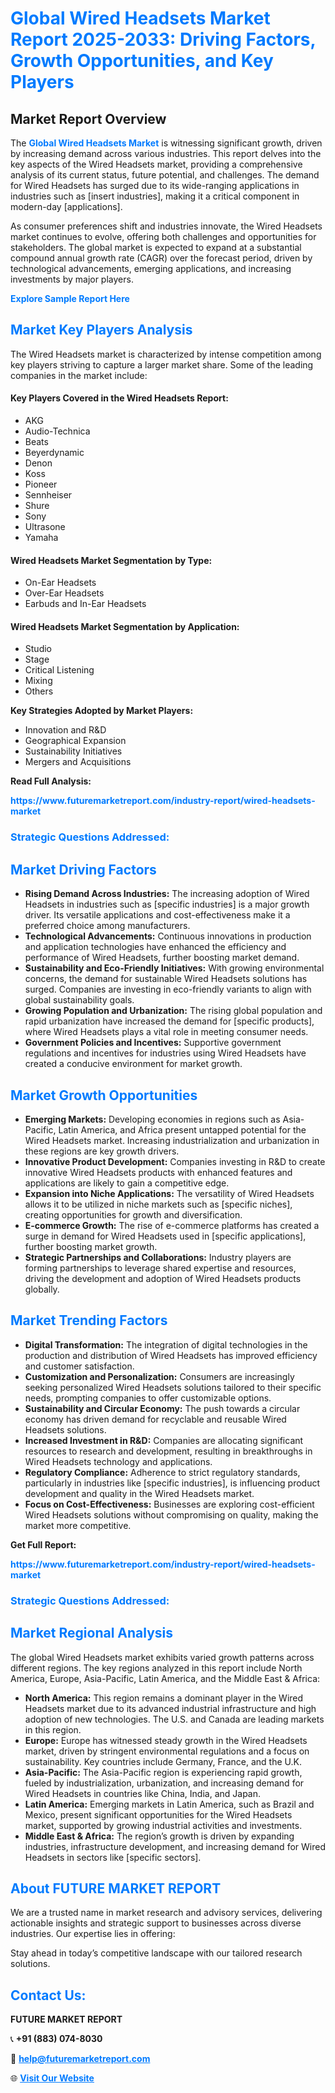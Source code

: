<h1 style="color: #007BFF;">Global Wired Headsets Market Report 2025-2033: Driving Factors, Growth Opportunities, and Key Players</h1>

<section id="overview">
<h2>Market Report Overview</h2>
<p>The <a href="https://www.futuremarketreport.com/industry-report/wired-headsets-market" style="color: #007BFF; text-decoration: none;"><strong>Global Wired Headsets Market</strong></a> is witnessing significant growth, driven by increasing demand across various industries. This report delves into the key aspects of the Wired Headsets market, providing a comprehensive analysis of its current status, future potential, and challenges. The demand for Wired Headsets has surged due to its wide-ranging applications in industries such as [insert industries], making it a critical component in modern-day [applications].</p>
<p>As consumer preferences shift and industries innovate, the Wired Headsets market continues to evolve, offering both challenges and opportunities for stakeholders. The global market is expected to expand at a substantial compound annual growth rate (CAGR) over the forecast period, driven by technological advancements, emerging applications, and increasing investments by major players.</p>
</section>

<section id="overview">
<p><a href="https://www.futuremarketreport.com/request-sample/reportId=53646" style="color: #007BFF; text-decoration: none;"><strong>Explore Sample Report Here</strong></a></p>
</section>

<section id="key-players">
<h2 style="color: #007BFF;">Market Key Players Analysis</h2>
<p>The Wired Headsets market is characterized by intense competition among key players striving to capture a larger market share. Some of the leading companies in the market include:</p>
<h4>Key Players Covered in the Wired Headsets Report:</h4>
<ul><li>AKG</li><li>Audio-Technica</li><li>Beats</li><li>Beyerdynamic</li><li>Denon</li><li>Koss</li><li>Pioneer</li><li>Sennheiser</li><li>Shure</li><li>Sony</li><li>Ultrasone</li><li>Yamaha</li></ul>
<h4>Wired Headsets Market Segmentation by Type:</h4>
<ul><li>On-Ear Headsets</li><li>Over-Ear Headsets</li><li>Earbuds and In-Ear Headsets</li></ul>

<h4>Wired Headsets Market Segmentation by Application:</h4>
<ul><li>Studio</li><li>Stage</li><li>Critical Listening</li><li>Mixing</li><li>Others</li></ul>
<p><strong>Key Strategies Adopted by Market Players:</strong></p>
<ul>
<li>Innovation and R&D</li>
<li>Geographical Expansion</li>
<li>Sustainability Initiatives</li>
<li>Mergers and Acquisitions</li>
</ul>
</section>

<section>
<p><strong>Read Full Analysis: </strong></p><a href="https://www.futuremarketreport.com/industry-report/wired-headsets-market" style="color: #007BFF; text-decoration: none;"><strong>https://www.futuremarketreport.com/industry-report/wired-headsets-market</strong></a>
<h3 style="color: #007BFF;">Strategic Questions Addressed:</h3>
</section>

<section id="driving-factors">
<h2 style="color: #007BFF;">Market Driving Factors</h2>
<ul>
<li><strong>Rising Demand Across Industries:</strong> The increasing adoption of Wired Headsets in industries such as [specific industries] is a major growth driver. Its versatile applications and cost-effectiveness make it a preferred choice among manufacturers.</li>
<li><strong>Technological Advancements:</strong> Continuous innovations in production and application technologies have enhanced the efficiency and performance of Wired Headsets, further boosting market demand.</li>
<li><strong>Sustainability and Eco-Friendly Initiatives:</strong> With growing environmental concerns, the demand for sustainable Wired Headsets solutions has surged. Companies are investing in eco-friendly variants to align with global sustainability goals.</li>
<li><strong>Growing Population and Urbanization:</strong> The rising global population and rapid urbanization have increased the demand for [specific products], where Wired Headsets plays a vital role in meeting consumer needs.</li>
<li><strong>Government Policies and Incentives:</strong> Supportive government regulations and incentives for industries using Wired Headsets have created a conducive environment for market growth.</li>
</ul>
</section>

<section id="growth-opportunities">
<h2 style="color: #007BFF;">Market Growth Opportunities</h2>
<ul>
<li><strong>Emerging Markets:</strong> Developing economies in regions such as Asia-Pacific, Latin America, and Africa present untapped potential for the Wired Headsets market. Increasing industrialization and urbanization in these regions are key growth drivers.</li>
<li><strong>Innovative Product Development:</strong> Companies investing in R&D to create innovative Wired Headsets products with enhanced features and applications are likely to gain a competitive edge.</li>
<li><strong>Expansion into Niche Applications:</strong> The versatility of Wired Headsets allows it to be utilized in niche markets such as [specific niches], creating opportunities for growth and diversification.</li>
<li><strong>E-commerce Growth:</strong> The rise of e-commerce platforms has created a surge in demand for Wired Headsets used in [specific applications], further boosting market growth.</li>
<li><strong>Strategic Partnerships and Collaborations:</strong> Industry players are forming partnerships to leverage shared expertise and resources, driving the development and adoption of Wired Headsets products globally.</li>
</ul>
</section>

<section id="trending-factors">
<h2 style="color: #007BFF;">Market Trending Factors</h2>
<ul>
<li><strong>Digital Transformation:</strong> The integration of digital technologies in the production and distribution of Wired Headsets has improved efficiency and customer satisfaction.</li>
<li><strong>Customization and Personalization:</strong> Consumers are increasingly seeking personalized Wired Headsets solutions tailored to their specific needs, prompting companies to offer customizable options.</li>
<li><strong>Sustainability and Circular Economy:</strong> The push towards a circular economy has driven demand for recyclable and reusable Wired Headsets solutions.</li>
<li><strong>Increased Investment in R&D:</strong> Companies are allocating significant resources to research and development, resulting in breakthroughs in Wired Headsets technology and applications.</li>
<li><strong>Regulatory Compliance:</strong> Adherence to strict regulatory standards, particularly in industries like [specific industries], is influencing product development and quality in the Wired Headsets market.</li>
<li><strong>Focus on Cost-Effectiveness:</strong> Businesses are exploring cost-efficient Wired Headsets solutions without compromising on quality, making the market more competitive.</li>
</ul>
</section>

<section>
<p><strong>Get Full Report: </strong></p><a href="https://www.futuremarketreport.com/industry-report/wired-headsets-market" style="color: #007BFF; text-decoration: none;"><strong>https://www.futuremarketreport.com/industry-report/wired-headsets-market</strong></a>
<h3 style="color: #007BFF;">Strategic Questions Addressed:</h3>
</section>


<section id="regional-analysis">
<h2 style="color: #007BFF;">Market Regional Analysis</h2>
<p>The global Wired Headsets market exhibits varied growth patterns across different regions. The key regions analyzed in this report include North America, Europe, Asia-Pacific, Latin America, and the Middle East & Africa:</p>
<ul>
<li><strong>North America:</strong> This region remains a dominant player in the Wired Headsets market due to its advanced industrial infrastructure and high adoption of new technologies. The U.S. and Canada are leading markets in this region.</li>
<li><strong>Europe:</strong> Europe has witnessed steady growth in the Wired Headsets market, driven by stringent environmental regulations and a focus on sustainability. Key countries include Germany, France, and the U.K.</li>
<li><strong>Asia-Pacific:</strong> The Asia-Pacific region is experiencing rapid growth, fueled by industrialization, urbanization, and increasing demand for Wired Headsets in countries like China, India, and Japan.</li>
<li><strong>Latin America:</strong> Emerging markets in Latin America, such as Brazil and Mexico, present significant opportunities for the Wired Headsets market, supported by growing industrial activities and investments.</li>
<li><strong>Middle East & Africa:</strong> The region’s growth is driven by expanding industries, infrastructure development, and increasing demand for Wired Headsets in sectors like [specific sectors].</li>
</ul>
</section>

<footer>
<h2 style="color: #007BFF;">About FUTURE MARKET REPORT</h2>
<p>We are a trusted name in market research and advisory services, delivering actionable insights and strategic support to businesses across diverse industries. Our expertise lies in offering:</p>

<p>Stay ahead in today’s competitive landscape with our tailored research solutions.</p>

<h2 style="color: #007BFF;">Contact Us:</h2>
<p><strong>FUTURE MARKET REPORT</strong></p>
<p>📞 <strong>+91 (883) 074-8030</strong></p>
<p>📧 <strong><a href="mailto:help@futuremarketreport.com" style="color: #007BFF;">help@futuremarketreport.com</a></strong></p>
<p>🌐 <strong><a href="https://www.futuremarketreport.com/" style="color: #007BFF;">Visit Our Website</a></strong></p>
</footer>